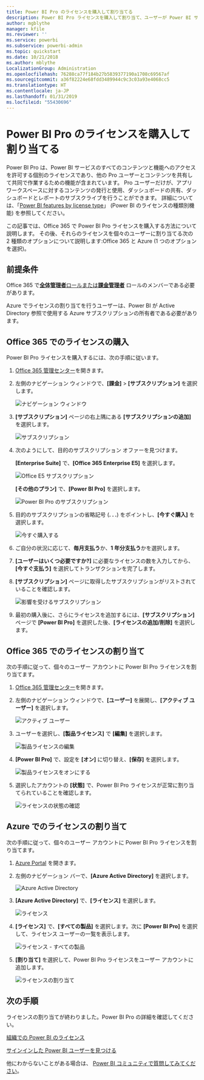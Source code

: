 ```yaml
---
title: Power BI Pro のライセンスを購入して割り当てる
description: Power BI Pro ライセンスを購入して割り当て、ユーザーが Power BI サービスのすべてのコンテンツと機能にアクセスできるようにする方法を説明します。
author: mgblythe
manager: kfile
ms.reviewer: ''
ms.service: powerbi
ms.subservice: powerbi-admin
ms.topic: quickstart
ms.date: 10/21/2018
ms.author: mblythe
LocalizationGroup: Administration
ms.openlocfilehash: 76288ca77f184b27b5839377190a1708c69567af
ms.sourcegitcommit: a36f82224e68fdd3489944c9c3c03a93e4068cc5
ms.translationtype: HT
ms.contentlocale: ja-JP
ms.lasthandoff: 01/31/2019
ms.locfileid: "55430696"
---
```

# <a name="purchase-and-assign-power-bi-pro-licenses"></a>Power BI Pro のライセンスを購入して割り当てる

Power BI Pro は、Power BI サービスのすべてのコンテンツと機能へのアクセスを許可する個別のライセンスであり、他の Pro ユーザーとコンテンツを共有して共同で作業するための機能が含まれています。 Pro ユーザーだけが、アプリ ワークスペースに対するコンテンツの発行と使用、ダッシュボードの共有、ダッシュボードとレポートのサブスクライブを行うことができます。 詳細については、「[Power BI features by license type](service-features-license-type.md)」 (Power BI のライセンスの種類別機能) を参照してください。

この記事では、Office 365 で Power BI Pro ライセンスを購入する方法について説明します。 その後、それらのライセンスを個々のユーザーに割り当てる次の 2 種類のオプションについて説明します:Office 365 と Azure (1 つのオプションを選択)。

## <a name="prerequisites"></a>前提条件

Office 365 で[**全体管理者**ロールまたは**課金管理者**](https://support.office.com/article/about-office-365-admin-roles-da585eea-f576-4f55-a1e0-87090b6aaa9d) ロールのメンバーである必要があります。

Azure でライセンスの割り当てを行うユーザーは、Power BI が Active Directory 参照で使用する Azure サブスクリプションの所有者である必要があります。

## <a name="purchase-licenses-in-office-365"></a>Office 365 でのライセンスの購入

Power BI Pro ライセンスを購入するには、次の手順に従います。

1. [Office 365 管理センター](https://portal.office.com/adminportal/home#/homepage)を開きます。

2. 左側のナビゲーション ウィンドウで、**[課金]** > **[サブスクリプション]** を選択します。

    ![ナビゲーション ウィンドウ](media/service-admin-purchasing-power-bi-pro/service-purchasing-power-bi-pro-01.png)

3. **[サブスクリプション]** ページの右上隅にある **[サブスクリプションの追加]** を選択します。

    ![サブスクリプション](media/service-admin-purchasing-power-bi-pro/service-purchasing-power-bi-pro-02.png)

4. 次のようにして、目的のサブスクリプション オファーを見つけます。

    **[Enterprise Suite]** で、**[Office 365 Enterprise E5]** を選択します。

    ![Office E5 サブスクリプション](media/service-admin-purchasing-power-bi-pro/service-purchasing-power-bi-pro-03.png)

    **[その他のプラン]** で、**[Power BI Pro]** を選択します。

    ![Power BI Pro のサブスクリプション](media/service-admin-purchasing-power-bi-pro/service-purchasing-power-bi-pro-04.png)

5. 目的のサブスクリプションの省略記号 (**. . .**) をポイントし、**[今すぐ購入]** を選択します。

    ![今すぐ購入する](media/service-admin-purchasing-power-bi-pro/service-purchasing-power-bi-pro-05.png)

6. ご自分の状況に応じて、**毎月支払う**か、**1 年分支払う**かを選択します。

7. **[ユーザーはいくつ必要ですか?]** に必要なライセンスの数を入力してから、**[今すぐ支払う]** を選択してトランザクションを完了します。

8. **[サブスクリプション]** ページに取得したサブスクリプションがリストされていることを確認します。

   ![影響を受けるサブスクリプション](media/service-admin-purchasing-power-bi-pro/service-purchasing-power-bi-pro-06.png)

9. 最初の購入後に、さらにライセンスを追加するには、**[サブスクリプション]** ページで **[Power BI Pro]** を選択した後、**[ライセンスの追加/削除]** を選択します。

## <a name="assign-licenses-in-office-365"></a>Office 365 でのライセンスの割り当て

次の手順に従って、個々のユーザー アカウントに Power BI Pro ライセンスを割り当てます。

1. [Office 365 管理センター](https://portal.office.com/adminportal/home#/homepage)を開きます。

2. 左側のナビゲーション ウィンドウで、**[ユーザー]** を展開し、**[アクティブ ユーザー]** を選択します。

    ![アクティブ ユーザー](media/service-admin-purchasing-power-bi-pro/service-assigning-power-bi-pro-licenses-05.png)

3. ユーザーを選択し、**[製品ライセンス]** で **[編集]** を選択します。

    ![製品ライセンスの編集](media/service-admin-purchasing-power-bi-pro/service-assigning-power-bi-pro-licenses-06.png)

4. **[Power BI Pro]** で、設定を **[オン]** に切り替え、**[保存]** を選択します。

    ![製品ライセンスをオンにする](media/service-admin-purchasing-power-bi-pro/service-assigning-power-bi-pro-licenses-07.png)

5. 選択したアカウントの **[状態]** で、Power BI Pro ライセンスが正常に割り当てられていることを確認します。

    ![ライセンスの状態の確認](media/service-admin-purchasing-power-bi-pro/service-assigning-power-bi-pro-licenses-08.png)

## <a name="assign-licenses-in-azure"></a>Azure でのライセンスの割り当て

次の手順に従って、個々のユーザー アカウントに Power BI Pro ライセンスを割り当てます。

1. [Azure Portal](https://ms.portal.azure.com/#@microsoft.onmicrosoft.com/dashboard/private/39bc3cf7-31a4-43f6-954c-f2d69ca2f0) を開きます。

2. 左側のナビゲーション バーで、**[Azure Active Directory]** を選択します。

    ![Azure Active Directory](media/service-admin-purchasing-power-bi-pro/service-assigning-power-bi-pro-licenses-01.png)

3. **[Azure Active Directory]** で、**[ライセンス]** を選択します。

    ![ライセンス](media/service-admin-purchasing-power-bi-pro/service-assigning-power-bi-pro-licenses-02.png)

4. **[ライセンス]** で、**[すべての製品]** を選択します。次に **[Power BI Pro]** を選択して、ライセンス ユーザーの一覧を表示します。

    ![ライセンス - すべての製品](media/service-admin-purchasing-power-bi-pro/service-assigning-power-bi-pro-licenses-03.png)

5. **[割り当て]** を選択して、Power BI Pro ライセンスをユーザー アカウントに追加します。

    ![ライセンスの割り当て](media/service-admin-purchasing-power-bi-pro/service-assigning-power-bi-pro-licenses-04.png)

## <a name="next-steps"></a>次の手順

ライセンスの割り当てが終わりました。Power BI Pro の詳細を確認してください。

[組織での Power BI のライセンス](service-admin-licensing-organization.md)

[サインインした Power BI ユーザーを見つける](service-admin-access-usage.md)

他にわからないことがある場合は、 [Power BI コミュニティで質問してみてください](https://community.powerbi.com/)。
